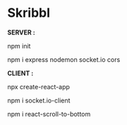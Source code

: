 # Skribbl
**SERVER :**
  
  npm init
  
  npm i express nodemon socket.io cors
  
  
**CLIENT :**
  
  npx create-react-app
  
  npm i socket.io-client
  
  npm i react-scroll-to-bottom
  
